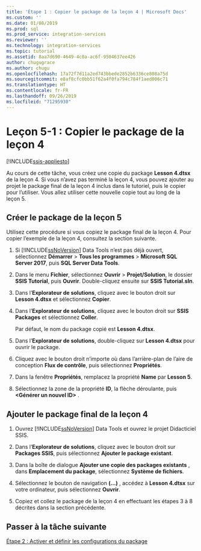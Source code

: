 ```yaml
---
title: 'Étape 1 : Copier le package de la leçon 4 | Microsoft Docs'
ms.custom: ''
ms.date: 01/08/2019
ms.prod: sql
ms.prod_service: integration-services
ms.reviewer: ''
ms.technology: integration-services
ms.topic: tutorial
ms.assetid: 8aa7d690-4649-4c0a-ac6f-9504637ee426
author: chugugrace
ms.author: chugu
ms.openlocfilehash: 17a72f7d11a2ed743bbede2852b6336ce808a75d
ms.sourcegitcommit: e8af8cfc0bb51f62a4f0fa794c784f1aed006c71
ms.translationtype: HT
ms.contentlocale: fr-FR
ms.lasthandoff: 09/26/2019
ms.locfileid: "71295930"
---
```

# <a name="lesson-5-1-copy-the-lesson-4-package"></a>Leçon 5-1 : Copier le package de la leçon 4

[!INCLUDE[ssis-appliesto](../includes/ssis-appliesto-ssvrpluslinux-asdb-asdw-xxx.md)]



Au cours de cette tâche, vous créez une copie du package **Lesson 4.dtsx** de la leçon 4. Si vous n’avez pas terminé la leçon 4, vous pouvez ajouter au projet le package final de la leçon 4 inclus dans le tutoriel, puis le copier pour l’utiliser. Vous allez utiliser cette nouvelle copie tout au long de la leçon 5.  
  
## <a name="create-the-lesson-5-package"></a>Créer le package de la leçon 5  
  
Utilisez cette procédure si vous copiez le package final de la leçon 4.  Pour copier l’exemple de la leçon 4, consultez la section suivante.

1.  Si [!INCLUDE[ssNoVersion](../includes/ssnoversion-md.md)] Data Tools n’est pas déjà ouvert, sélectionnez **Démarrer** > **Tous les programmes** > **Microsoft SQL Server 2017**, puis **SQL Server Data Tools**.

2.  Dans le menu **Fichier**, sélectionnez **Ouvrir** > **Projet/Solution**, le dossier **SSIS Tutorial**, puis **Ouvrir**.  Double-cliquez ensuite sur **SSIS Tutorial.sln**.

3.  Dans l’**Explorateur de solutions**, cliquez avec le bouton droit sur **Lesson 4.dtsx** et sélectionnez **Copier**.

4.  Dans l’**Explorateur de solutions**, cliquez avec le bouton droit sur **SSIS Packages** et sélectionnez **Coller**.

    Par défaut, le nom du package copié est **Lesson 4.dtsx**.

5.  Dans l’**Explorateur de solutions**, double-cliquez sur **Lesson 4.dtsx** pour ouvrir le package.

6.  Cliquez avec le bouton droit n’importe où dans l’arrière-plan de l’aire de conception **Flux de contrôle**, puis sélectionnez **Propriétés**.

7.  Dans la fenêtre **Propriétés**, remplacez la propriété **Name** par **Lesson 5**.

8.  Sélectionnez la zone de la propriété **ID**, la flèche déroulante, puis **\<Générer un nouvel ID>** .

## <a name="add-the-completed-lesson-4-package"></a>Ajouter le package final de la leçon 4

1.  Ouvrez [!INCLUDE[ssNoVersion](../includes/ssnoversion-md.md)] Data Tools et ouvrez le projet Didacticiel SSIS.

2.  Dans l’**Explorateur de solutions**, cliquez avec le bouton droit sur **Packages SSIS**, puis sélectionnez **Ajouter le package existant**.

3.  Dans la boîte de dialogue **Ajouter une copie des packages existants** , dans **Emplacement du package**, sélectionnez **Système de fichiers**.

4.  Sélectionnez le bouton de navigation **(...)** , accédez à **Lesson 4.dtsx** sur votre ordinateur, puis sélectionnez **Ouvrir**.

5.  Copiez et collez le package de la leçon 4 en effectuant les étapes 3 à 8 décrites dans la section précédente.
  
## <a name="go-to-next-task"></a>Passer à la tâche suivante  
[Étape 2 : Activer et définir les configurations du package](../integration-services/lesson-5-2-enabling-and-configuring-package-configurations.md)  
  
